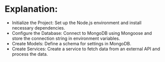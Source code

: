 # Explanation:

- Initialize the Project: Set up the Node.js environment and install necessary dependencies.
- Configure the Database: Connect to MongoDB using Mongoose and store the connection string in environment variables.
- Create Models: Define a schema for settings in MongoDB.
- Create Services: Create a service to fetch data from an external API and process the data. 
